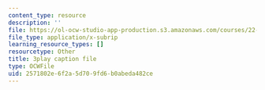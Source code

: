 ```yaml
---
content_type: resource
description: ''
file: https://ol-ocw-studio-app-production.s3.amazonaws.com/courses/22-01-introduction-to-nuclear-engineering-and-ionizing-radiation-fall-2016/2571802e6f2a5d709fd6b0abeda482ce_es6f90JcJ2k.vtt
file_type: application/x-subrip
learning_resource_types: []
resourcetype: Other
title: 3play caption file
type: OCWFile
uid: 2571802e-6f2a-5d70-9fd6-b0abeda482ce
---
```

